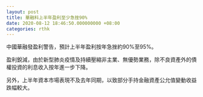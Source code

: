 ```yaml
---
layout: post
title: 華融料上半年盈利至少急挫90%
date: 2020-08-12 18:46:50.000000000 +08:00
categories: rthk
---
```


中國華融發盈利警告，預計上半年盈利按年急挫約90%至95%。

盈利銳減，由於新型肺炎疫情及持續壓縮非主業、無優勢業務，除不良資產外的債權投資的利息收入按年進一步下降。

另外，上半年資本市場表現不及去年同期，以致部分手持金融資產公允值變動收益跌幅較大。

